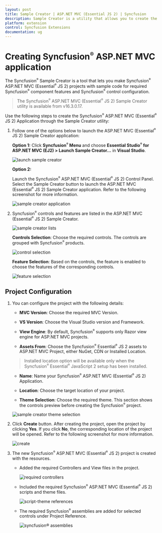 ```yaml
---
layout: post
title: Sample Creator | ASP.NET MVC (Essential JS 2) | Syncfusion
description: Sample Creator is a utility that allows you to create the Syncfusion ASP.NET MVC (Essential JS 2) Projects with required Syncfusion controls
platform: extension
control: Syncfusion Extensions
documentation: ug
---
```


# Creating Syncfusion<sup style="font-size:70%">&reg;</sup> ASP.NET MVC application

The Syncfusion<sup style="font-size:70%">&reg;</sup> Sample Creator is a tool that lets you make Syncfusion<sup style="font-size:70%">&reg;</sup> ASP.NET MVC (Essential<sup style="font-size:70%">&reg;</sup> JS 2) projects with sample code for required Syncfusion<sup style="font-size:70%">&reg;</sup> component features and Syncfusion<sup style="font-size:70%">&reg;</sup> control configuration.

> The Syncfusion<sup style="font-size:70%">&reg;</sup> ASP.NET MVC (Essential<sup style="font-size:70%">&reg;</sup> JS 2) Sample Creator utility is available from v16.3.0.17.

Use the following steps to create the Syncfusion<sup style="font-size:70%">&reg;</sup> ASP.NET MVC (Essential<sup style="font-size:70%">&reg;</sup> JS 2) Application through the Sample Creator utility:

1. Follow one of the options below to launch the ASP.NET MVC (Essential<sup style="font-size:70%">&reg;</sup> JS 2) Sample Creator application:

    **Option 1:** Click **Syncfusion<sup style="font-size:70%">&reg;</sup> Menu** and choose **Essential Studio<sup style="font-size:70%">&reg;</sup> for ASP.NET MVC (EJ2) > Launch Sample Creator…** in **Visual Studio**.

    ![launch sample creator](images/launch-sample-creator.png)

    **Option 2:**

    Launch the Syncfusion<sup style="font-size:70%">&reg;</sup> ASP.NET MVC (Essential<sup style="font-size:70%">&reg;</sup> JS 2) Control Panel. Select the Sample Creator button to launch the ASP.NET MVC (Essential<sup style="font-size:70%">&reg;</sup> JS 2) Sample Creator application. Refer to the following screenshot for more information.

    ![sample creator application](images/sample-creator-application.png)

2. Syncfusion<sup style="font-size:70%">&reg;</sup> controls and features are listed in the ASP.NET MVC (Essential<sup style="font-size:70%">&reg;</sup> JS 2) Sample Creator.

    ![sample creator lists](images/sample-creator-list.png)

    **Controls Selection**: Choose the required controls. The controls are grouped with Syncfusion<sup style="font-size:70%">&reg;</sup> products.

    ![control selection](images/control-selection.png)

    **Feature Selection**: Based on the controls, the feature is enabled to choose the features of the corresponding controls.

    ![feature selection](images/feature-list.png)

## Project Configuration

1. You can configure the project with the following details:

    * **MVC Version**: Choose the required MVC Version.

    * **VS Version**: Choose the Visual Studio version and Framework.

    * **View Engine**: By default, Syncfusion<sup style="font-size:70%">&reg;</sup> supports only Razor view engine for ASP.NET MVC projects.

    * **Assets From**: Choose the Syncfusion<sup style="font-size:70%">&reg;</sup> Essential<sup style="font-size:70%">&reg;</sup> JS 2 assets to ASP.NET MVC Project, either NuGet, CDN or Installed Location.

    > Installed location option will be available only when the Syncfusion<sup style="font-size:70%">&reg;</sup> Essential<sup style="font-size:70%">&reg;</sup> JavaScript 2 setup has been installed.

    * **Name**: Name your Syncfusion<sup style="font-size:70%">&reg;</sup> ASP.NET MVC (Essential<sup style="font-size:70%">&reg;</sup> JS 2) Application.

    * **Location**: Choose the target location of your project.

    * **Theme Selection**: Choose the required theme. This section shows the controls preview before creating the Syncfusion<sup style="font-size:70%">&reg;</sup> project.

    ![sample creator theme selection](images/aspnet-mvc-samplecreator.png)

2. Click **Create** button. After creating the project, open the project by clicking **Yes**. If you click **No**, the corresponding location of the project will be opened. Refer to the following screenshot for more information.

    ![create](images/sample-creator-create.png)

3. The new Syncfusion<sup style="font-size:70%">&reg;</sup> ASP.NET MVC (Essential<sup style="font-size:70%">&reg;</sup> JS 2) project is created with the resources.

    * Added the required Controllers and View files in the project.

        ![required controllers](images/required-controllers.png)

    * Included the required Syncfusion<sup style="font-size:70%">&reg;</sup> ASP.NET MVC (Essential<sup style="font-size:70%">&reg;</sup> JS 2) scripts and theme files.

        ![script-theme references](images/scripts-theme.png)

    * The required Syncfusion<sup style="font-size:70%">&reg;</sup> assemblies are added for selected controls under Project Reference.

        ![syncfusion<sup style="font-size:70%">&reg;</sup> assemblies](images/syncfusion-assemblies.png)
